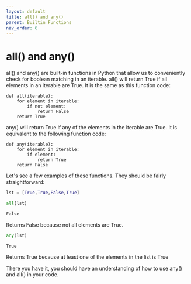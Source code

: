 ```yaml
---
layout: default
title: all() and any()
parent: Builtin Functions
nav_order: 6
---
```


# all() and any()

all() and any() are built-in functions in Python that allow us to conveniently check for boolean matching in an iterable. all() will return True if all elements in an iterable are True. It is the same as this function code:

    def all(iterable):
        for element in iterable:
            if not element:
                return False
        return True
        
any() will return True if any of the elements in the iterable are True. It is equivalent to the following function code:

    def any(iterable):
        for element in iterable:
            if element:
                return True
        return False
        

Let's see a few examples of these functions. They should be fairly straightforward:


```python
lst = [True,True,False,True]
```


```python
all(lst)
```




    False



Returns False because not all elements are True.


```python
any(lst)
```




    True



Returns True because at least one of the elements in the list is True

There you have it, you should have an understanding of how to use any() and all() in your code.

